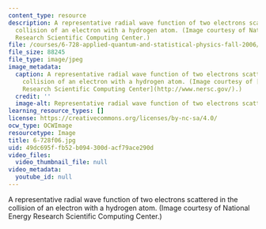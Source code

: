```yaml
---
content_type: resource
description: A representative radial wave function of two electrons scattered in the
  collision of an electron with a hydrogen atom. (Image courtesy of National Energy
  Research Scientific Computing Center.)
file: /courses/6-728-applied-quantum-and-statistical-physics-fall-2006/49dc695ffb52b094300dacf79ace290d_6-728f06.jpg
file_size: 88245
file_type: image/jpeg
image_metadata:
  caption: A representative radial wave function of two electrons scattered in the
    collision of an electron with a hydrogen atom. (Image courtesy of [National Energy
    Research Scientific Computing Center](http://www.nersc.gov/).)
  credit: ''
  image-alt: Representative radial wave function of two electrons scattering.
learning_resource_types: []
license: https://creativecommons.org/licenses/by-nc-sa/4.0/
ocw_type: OCWImage
resourcetype: Image
title: 6-728f06.jpg
uid: 49dc695f-fb52-b094-300d-acf79ace290d
video_files:
  video_thumbnail_file: null
video_metadata:
  youtube_id: null
---
```

A representative radial wave function of two electrons scattered in the collision of an electron with a hydrogen atom. (Image courtesy of National Energy Research Scientific Computing Center.)